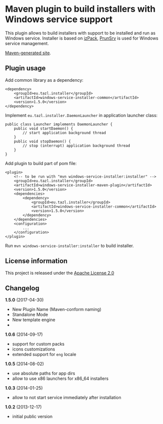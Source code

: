 Maven plugin to build installers with Windows service support
=============================================================

This plugin allows to build installers with support to be installed and run as Windows service.
Installer is based on [izPack](http://izpack.org/), [PrunSrv](http://commons.apache.org/proper/commons-daemon/procrun.html)
is used for Windows service management.

[Maven-generated site](http://olitazl.github.com/windows-service-installer/plugin).

Plugin usage
------------

Add common library as a dependency:

    <dependency>
        <groupId>eu.tazl.installer</groupId>
        <artifactId>windows-service-installer-common</artifactId>
        <version>1.5.0</version>
    </dependency>

Implement `eu.tazl.installer.DaemonLauncher` in application launcher class:

    public class Launcher implements DaemonLauncher {
        public void startDaemon() {
            // start application background thread
        }
        public void stopDaemon() {
            // stop (interrupt) application background thread
        }
    }

Add plugin to build part of pom file:

    <plugin>
        <!-- to be run with "mvn windows-service-installer:installer" -->
        <groupId>eu.tazl.installer</groupId>
        <artifactId>windows-service-installer-maven-plugin</artifactId>
        <version>1.5.0</version>
        <dependencies>
            <dependency>
                <groupId>eu.tazl.installer</groupId>
                <artifactId>windows-service-installer-common</artifactId>
                <version>1.5.0</version>
            </dependency>
        </dependencies>
        <configuration>
            ...
        </configuration>
    </plugin>

Run `mvn windows-service-installer:installer` to build installer.

License information
-------------------

This project is released under the [Apache License 2.0](http://www.apache.org/licenses/LICENSE-2.0)

Changelog
---------

**1.5.0** (2017-04-30)

 * New Plugin Name (Maven-conform naming)
 * Standalone Mode
 * New template engine
 * 

**1.0.6** (2014-09-17)

 * support for custom packs
 * icons customizations
 * extended support for `eng` locale

**1.0.5** (2014-08-02)

 * use absolute paths for app dirs
 * allow to use x86 launchers for x86_64 installers

**1.0.3** (2014-01-25)

 * allow to not start service immediately after installation

**1.0.2** (2013-12-17)

 * initial public version